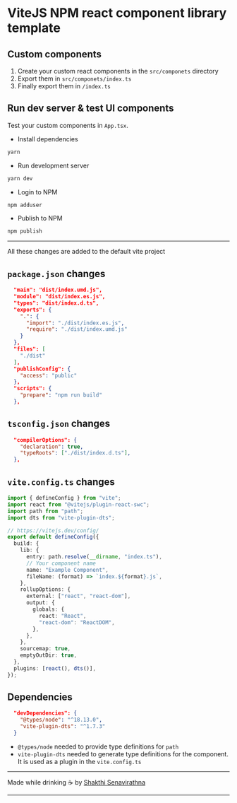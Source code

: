 # ViteJS NPM react component library template


## Custom components

1. Create your custom react components in the `src/componets` directory
2. Export them in `src/componets/index.ts`
3. Finally export them in `/index.ts`


## Run dev server & test UI components

Test your custom components in `App.tsx`.

- Install dependencies
```bash
yarn
```

- Run development server
```bash
yarn dev
```

- Login to NPM
```bash
npm adduser
```

- Publish to NPM
```bash
npm publish
```

___
All these changes are added to the default vite project
## `package.json` changes

```json
  "main": "dist/index.umd.js",
  "module": "dist/index.es.js",
  "types": "dist/index.d.ts",
  "exports": {
    ".": {
      "import": "./dist/index.es.js",
      "require": "./dist/index.umd.js"
    }
  },
  "files": [
    "./dist"
  ],
  "publishConfig": {
    "access": "public"
  },
  "scripts": {
    "prepare": "npm run build"
  },
```

## `tsconfig.json` changes

```json
  "compilerOptions": {
    "declaration": true,
    "typeRoots": ["./dist/index.d.ts"],
  },
```

## `vite.config.ts` changes

```ts
import { defineConfig } from "vite";
import react from "@vitejs/plugin-react-swc";
import path from "path";
import dts from "vite-plugin-dts";

// https://vitejs.dev/config/
export default defineConfig({
  build: {
    lib: {
      entry: path.resolve(__dirname, "index.ts"),
      // Your component name
      name: "Example Component",
      fileName: (format) => `index.${format}.js`,
    },
    rollupOptions: {
      external: ["react", "react-dom"],
      output: {
        globals: {
          react: "React",
          "react-dom": "ReactDOM",
        },
      },
    },
    sourcemap: true,
    emptyOutDir: true,
  },
  plugins: [react(), dts()],
});
```

## Dependencies

```json
  "devDependencies": {
    "@types/node": "^18.13.0",
    "vite-plugin-dts": "^1.7.3"
  }
```

- `@types/node` needed to provide type definitions for `path`
- `vite-plugin-dts` needed to generate type definitions for the component. It is used as a plugin in the `vite.config.ts`

___
Made while drinking ☕ by [Shakthi Senavirathna](https://github.com/shakthizen)
___